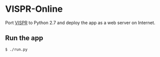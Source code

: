 # VISPR-Online
Port [VISPR](https://bitbucket.org/liulab/vispr) to Python 2.7 and deploy the app as a web server on Internet.


## Run the app
```
$ ./run.py
```
